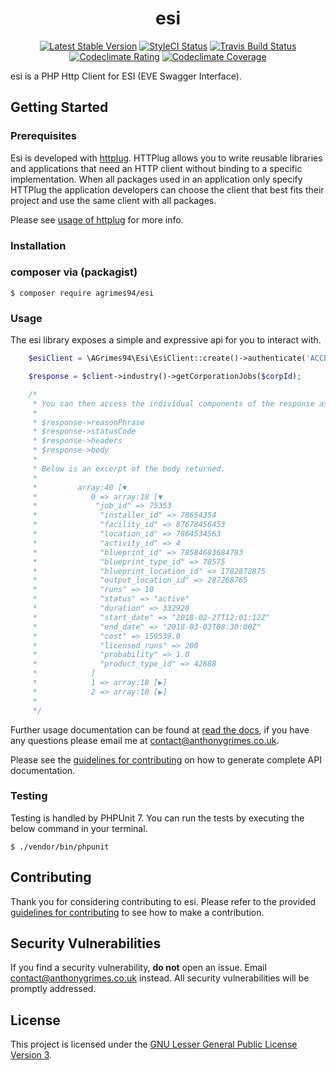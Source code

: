 <h1 align="center">esi</h1>

<p align="center">
<a href="https://packagist.org/packages/aGrimes94/esi"><img src="https://poser.pugx.org/agrimes94/esi/v/stable" alt="Latest Stable Version"></a>
<a href="https://styleci.io/repos/121171717"><img src="https://styleci.io/repos/121171717/shield?branch=master" alt="StyleCI Status"></a>
<a href="https://travis-ci.org/aGrimes94/esi"><img src="https://img.shields.io/travis/aGrimes94/esi.svg" alt="Travis Build Status"></a>
<a href="https://codeclimate.com/github/aGrimes94/esi/maintainability"><img src="https://api.codeclimate.com/v1/badges/b955d3eb7b589cf75597/maintainability" alt="Codeclimate Rating"></a>
<a href="https://codeclimate.com/github/aGrimes94/esi/test_coverage"><img src="https://api.codeclimate.com/v1/badges/b955d3eb7b589cf75597/test_coverage" alt="Codeclimate Coverage"></a>
</p>

esi is a PHP Http Client for ESI (EVE Swagger Interface).

## Getting Started

### Prerequisites

Esi is developed with [httplug](http://httplug.io/). HTTPlug allows you to write reusable libraries and applications that need
an HTTP client without binding to a specific implementation. When all packages used in an application only specify HTTPlug
the application developers can choose the client that best fits their project and use the same client with all packages.

Please see [usage of httplug](http://docs.php-http.org/en/latest/httplug/usage.html) for more info.

### Installation

### composer via (packagist)

``` shell
$ composer require agrimes94/esi 
```

### Usage

The esi library exposes a simple and expressive api for you to interact with.

``` php
    $esiClient = \AGrimes94\Esi\EsiClient::create()->authenticate('ACCESS_TOKEN');

    $response = $client->industry()->getCorporationJobs($corpId);

    /*
     * You can then access the individual components of the response as an associative array via:
     *
     * $response->reasonPhrase
     * $response->statusCode
     * $response->headers
     * $response->body
     *
     * Below is an excerpt of the body returned.
     *
     *         array:40 [▼
     *            0 => array:18 [▼
     *             "job_id" => 75353
     *              "installer_id" => 78654354
     *              "facility_id" => 87678456453
     *              "location_id" => 7864534563
     *              "activity_id" => 4
     *              "blueprint_id" => 78584683684783
     *              "blueprint_type_id" => 78575
     *              "blueprint_location_id" => 1782872875
     *              "output_location_id" => 287268765
     *              "runs" => 10
     *              "status" => "active"
     *              "duration" => 332928
     *              "start_date" => "2018-02-27T12:01:12Z"
     *              "end_date" => "2018-03-03T08:30:00Z"
     *              "cost" => 159539.0
     *              "licensed_runs" => 200
     *              "probability" => 1.0
     *              "product_type_id" => 42888
     *            ]
     *            1 => array:18 [▶]
     *            2 => array:18 [▶]
     *
     */
```

Further usage documentation can be found at [read the docs](http://esi.rtfd.io/), if you have any questions please email me at [contact@anthonygrimes.co.uk](mailto:contact@anthonygrimes.co.uk).

Please see the [guidelines for contributing](CONTRIBUTING.md) on how to generate complete API documentation.

### Testing

Testing is handled by PHPUnit 7. You can run the tests by executing the below command in your terminal.

``` shell
$ ./vendor/bin/phpunit
```

## Contributing

Thank you for considering contributing to esi. Please refer to the provided [guidelines for contributing](CONTRIBUTING.md) to see how to make a contribution.

## Security Vulnerabilities

If you find a security vulnerability, **do not** open an issue. Email [contact@anthonygrimes.co.uk](mailto:contact@anthonygrimes.co.uk) instead. All security vulnerabilities will be promptly addressed.

## License

This project is licensed under the [GNU Lesser General Public License Version 3](https://www.gnu.org/licenses/lgpl-3.0.en.html).
